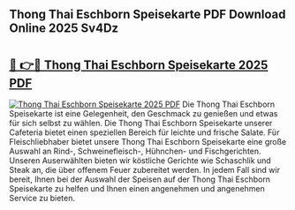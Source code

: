 ## Thong Thai Eschborn Speisekarte PDF Download Online 2025 Sv4Dz

# <h2><a href="http://gc7gbo4.nevu.top/?p=Thong+Thai+Eschborn+Speisekarte">🔗 👉🔴 Thong Thai Eschborn Speisekarte 2025 PDF</a></h2>

[![Thong Thai Eschborn Speisekarte 2025 PDF](https://i.imgur.com/dBaPXMq.png)](http://gc7gbo4.nevu.top/?p=Thong+Thai+Eschborn+Speisekarte)
Die Thong Thai Eschborn Speisekarte ist eine Gelegenheit, den Geschmack zu genießen und etwas für sich selbst zu wählen. Die Thong Thai Eschborn Speisekarte unserer Cafeteria bietet einen speziellen Bereich für leichte und frische Salate. Für Fleischliebhaber bietet unsere Thong Thai Eschborn Speisekarte eine große Auswahl an Rind-, Schweinefleisch-, Hühnchen- und Fischgerichten. Unseren Auserwählten bieten wir köstliche Gerichte wie Schaschlik und Steak an, die über offenem Feuer zubereitet werden. In jedem Fall sind wir bereit, Ihnen bei der Auswahl der Speisen auf der Thong Thai Eschborn Speisekarte zu helfen und Ihnen einen angenehmen und angenehmen Service zu bieten.
